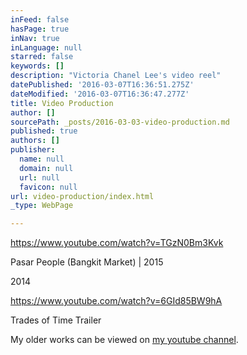 ```yaml
---
inFeed: false
hasPage: true
inNav: true
inLanguage: null
starred: false
keywords: []
description: "Victoria Chanel Lee's video reel"
datePublished: '2016-03-07T16:36:51.275Z'
dateModified: '2016-03-07T16:36:47.277Z'
title: Video Production
author: []
sourcePath: _posts/2016-03-03-video-production.md
published: true
authors: []
publisher:
  name: null
  domain: null
  url: null
  favicon: null
url: video-production/index.html
_type: WebPage

---
```

https://www.youtube.com/watch?v=TGzN0Bm3Kvk

Pasar People (Bangkit Market) | 2015

2014

https://www.youtube.com/watch?v=6GId85BW9hA

Trades of Time Trailer

My older works can be viewed on [my youtube channel][0].

[0]: https://www.youtube.com/user/victoriaclee
